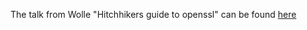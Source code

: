 The talk from Wolle "Hitchhikers guide to openssl" can be found 
[here](https://wolfgang-jung.net/posts/2018-08-15-openssl/)
